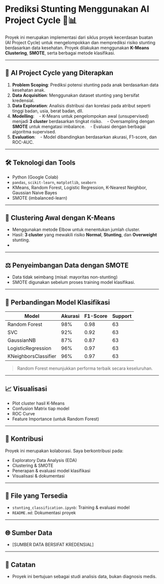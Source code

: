 # Prediksi Stunting Menggunakan AI Project Cycle 🤖📊

Proyek ini merupakan implementasi dari siklus proyek kecerdasan buatan (AI Project Cycle) untuk mengelompokkan dan memprediksi risiko stunting berdasarkan data kesehatan. Proyek dilakukan menggunakan **K-Means Clustering**, **SMOTE**, serta berbagai metode klasifikasi.

---

## 🚀 AI Project Cycle yang Diterapkan
1. **Problem Scoping**: Prediksi potensi stunting pada anak berdasarkan data kesehatan anak.
2. **Data Acquisition**: Menggunakan dataset stunting yang bersifat kredensial.
3. **Data Exploration**: Analisis distribusi dan korelasi pada atribut seperti tinggi badan, usia, berat badan, dll.
4. **Modelling**:
   - K-Means untuk pengelompokan awal (unsupervised) menjadi **3 cluster** berdasarkan tingkat risiko.
   - Oversampling dengan **SMOTE** untuk mengatasi imbalance.
   - Evaluasi dengan berbagai algoritma supervised.
5. **Evaluation**:
   - Model dibandingkan berdasarkan akurasi, F1-score, dan ROC-AUC.

---

## 🛠 Teknologi dan Tools
- Python (Google Colab)
- `pandas`, `scikit-learn`, `matplotlib`, `seaborn`
- KMeans, Random Forest, Logistic Regression, K-Nearest Neighbor, Gaussian Naive Bayes
- SMOTE (imbalanced-learn)

---

## 🔎 Clustering Awal dengan K-Means
- Menggunakan metode Elbow untuk menentukan jumlah cluster.
- Hasil: **3 cluster** yang mewakili risiko **Normal**, **Stunting**, dan **Overweight** stunting.
- 
---

## ⚖️ Penyeimbangan Data dengan SMOTE
- Data tidak seimbang (misal: mayoritas non-stunting)
- SMOTE digunakan sebelum proses training model klasifikasi.

---

## 🤖 Perbandingan Model Klasifikasi

| Model                 | Akurasi | F1-Score | Support |
|-----------------------|---------|----------|---------|
| Random Forest         | 98%     | 0.98     |   63    |
| SVC                   | 92%     | 0.92     |   63    |
| GaussianNB            | 87%     | 0.87     |   63    |
| LogisticRegression    | 96%     | 0.97     |   63    |
| KNeighborsClassifier  | 96%     | 0.97     |   63    |

> Random Forest menunjukkan performa terbaik secara keseluruhan.

---

## 📈 Visualisasi
- Plot cluster hasil K-Means
- Confusion Matrix tiap model
- ROC Curve
- Feature Importance (untuk Random Forest)

---

## 👤 Kontribusi
Proyek ini merupakan kolaborasi. Saya berkontribusi pada:
- Exploratory Data Analysis (EDA)
- Clustering & SMOTE
- Penerapan & evaluasi model klasifikasi
- Visualisasi & dokumentasi

---

## 📁 File yang Tersedia
- `stunting_classification.ipynb`: Training & evaluasi model
- `README.md`: Dokumentasi proyek

---

## 🌐 Sumber Data
- [SUMBER DATA BERSIFAT KREDENSIAL]

---

## 📌 Catatan
- Proyek ini bertujuan sebagai studi analisis data, bukan diagnosis medis.

